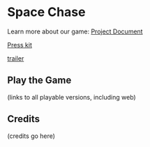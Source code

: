 # Space Chase
Learn more about our game: [Project Document](https://github.com/ECS-179-Game-Project/Space-Chase-Game/blob/main/ProjectDocument.md)

[Press kit](https://youtu.be/sAVLEPqOCx0)

[trailer](https://www.notion.so/Space-Chase-156a4264007680478aeacbd30d0a2188)

## Play the Game
(links to all playable versions, including web)

## Credits
(credits go here)
